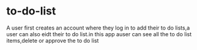 # to-do-list
A user first creates an account where they log in to add their to do lists,a user can also eidt their to do list.in this app auser can see all the to do list items,delete or approve the to do list
